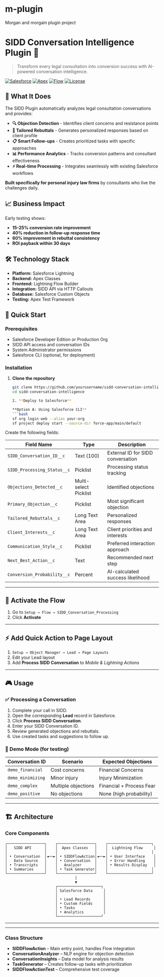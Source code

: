 # m-plugin
Morgan and morgain plugin project

# SIDD Conversation Intelligence Plugin 🚀

> Transform every legal consultation into conversion success with AI-powered conversation intelligence.

[![Salesforce](https://img.shields.io/badge/Salesforce-Lightning-blue?logo=salesforce)](https://salesforce.com)
[![Apex](https://img.shields.io/badge/Apex-Classes-orange)](https://developer.salesforce.com/docs/atlas.en-us.apexcode.meta/apexcode/)
[![Flow](https://img.shields.io/badge/Lightning-Flow-purple)](https://help.salesforce.com/s/articleView?id=sf.flow.htm)
[![License](https://img.shields.io/badge/License-MIT-green.svg)](LICENSE)

## 🎯 What It Does

The SIDD Plugin automatically analyzes legal consultation conversations and provides:

- **🔍 Objection Detection** - Identifies client concerns and resistance points
- **💬 Tailored Rebuttals** - Generates personalized responses based on client profile
- **📋 Smart Follow-ups** - Creates prioritized tasks with specific approaches
- **📊 Performance Analytics** - Tracks conversion patterns and consultant effectiveness
- **⚡ Real-time Processing** - Integrates seamlessly with existing Salesforce workflows

**Built specifically for personal injury law firms** by consultants who live the challenges daily.

## 📈 Business Impact

Early testing shows:
- **15-25% conversion rate improvement**
- **40% reduction in follow-up response time**
- **60% improvement in rebuttal consistency**
- **ROI payback within 30 days**

## 🛠️ Technology Stack

- **Platform:** Salesforce Lightning
- **Backend:** Apex Classes
- **Frontend:** Lightning Flow Builder
- **Integration:** SIDD API via HTTP Callouts
- **Database:** Salesforce Custom Objects
- **Testing:** Apex Test Framework

## 🚀 Quick Start

### Prerequisites

- Salesforce Developer Edition or Production Org
- SIDD API access and conversation IDs
- System Administrator permissions
- Salesforce CLI (optional, for deployment)

### Installation

1. **Clone the repository**
   ```bash
   git clone https://github.com/yourusername/sidd-conversation-intelligence.git
   cd sidd-conversation-intelligence

   2. **Deploy to Salesforce**

   **Option A: Using Salesforce CLI**
   ```bash
   sf org login web --alias your-org
   sf project deploy start --source-dir force-app/main/default

   
Create the following fields:

| Field Name                     | Type                 | Description                                   |
|-------------------------------|----------------------|-----------------------------------------------|
| `SIDD_Conversation_ID__c`     | Text (100)           | External ID for SIDD conversation             |
| `SIDD_Processing_Status__c`   | Picklist             | Processing status tracking                    |
| `Objections_Detected__c`      | Multi-select Picklist| Identified objections                         |
| `Primary_Objection__c`        | Picklist             | Most significant objection                    |
| `Tailored_Rebuttals__c`       | Long Text Area       | Personalized responses                        |
| `Client_Interests__c`         | Long Text Area       | Client priorities and interests               |
| `Communication_Style__c`      | Picklist             | Preferred interaction approach                |
| `Next_Best_Action__c`         | Text                 | Recommended next step                         |
| `Conversion_Probability__c`   | Percent              | AI-calculated success likelihood              |

---

## 🔁 Activate the Flow

1. Go to `Setup → Flow → SIDD_Conversation_Processing`
2. Click **Activate**

---

## ⚡ Add Quick Action to Page Layout

1. `Setup → Object Manager → Lead → Page Layouts`
2. Edit your Lead layout
3. Add **Process SIDD Conversation** to *Mobile & Lightning Actions*

---

## 🎮 Usage

### ✅ Processing a Conversation

1. Complete your call in SIDD.
2. Open the corresponding **Lead** record in Salesforce.
3. Click **Process SIDD Conversation**.
4. Enter your SIDD Conversation ID.
5. Review generated objections and rebuttals.
6. Use created tasks and suggestions to follow up.

### 🧪 Demo Mode (for testing)

| Conversation ID     | Scenario             | Expected Objections          |
|---------------------|----------------------|-------------------------------|
| `demo_financial`    | Cost concerns        | Financial Concerns           |
| `demo_minimizing`   | Minor injury         | Injury Minimization          |
| `demo_complex`      | Multiple objections  | Financial + Process Fear     |
| `demo_positive`     | No objections        | None (high probability)      |

---

## 🏗️ Architecture

### Core Components


```
┌─────────────────┐    ┌─────────────────┐    ┌────────────────────┐
│   SIDD API      │    │  Apex Classes   │    │  Lightning Flow     │
│                 │    │                 │    │                    │
│ • Conversation  │◄──►│ • SIDDFlowAction│◄──►│ • User Interface    │
│   Data Source   │    │ • Conversation  │    │ • Error Handling    │
│ • Transcripts   │    │   Analyzer      │    │ • Results Display   │
│ • Summaries     │    │ • Task Generator│    │                    │
└─────────────────┘    └─────────────────┘    └────────────────────┘
                                │
                                ▼
                       ┌────────────────────┐
                       │ Salesforce Data     │
                       │                     │
                       │ • Lead Records      │
                       │ • Custom Fields     │
                       │ • Tasks             │
                       │ • Analytics         │
                       └────────────────────┘
```

---
---

### Class Structure

- **SIDDFlowAction** – Main entry point, handles Flow integration  
- **ConversationAnalyzer** – NLP engine for objection detection  
- **ConversationInsights** – Data model for analysis results  
- **TaskGenerator** – Creates follow-up tasks with prioritization  
- **SIDDFlowActionTest** – Comprehensive test coverage  
